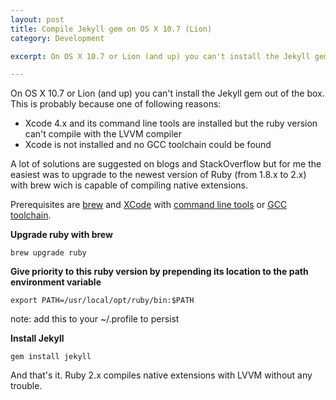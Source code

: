 ```yaml
---
layout: post
title: Compile Jekyll gem on OS X 10.7 (Lion)
category: Development

excerpt: On OS X 10.7 or Lion (and up) you can't install the Jekyll gem out of the box. A lot of solutions are suggested on blogs and StackOverflow but for me the easiest was to upgrade to the newest version of Ruby (from 1.8.x to 2.x) with brew wich is capable of compiling native extensions.

---
```


On OS X 10.7 or Lion (and up) you can't install the Jekyll gem out of the box. This is probably because one of following reasons:

* Xcode 4.x and its command line tools are installed but the ruby version can't compile with the LVVM compiler
* Xcode is not installed and no GCC toolchain could be found

A lot of solutions are suggested on blogs and StackOverflow but for me the easiest was to upgrade to the newest version of Ruby (from 1.8.x to 2.x) with brew wich is capable of compiling native extensions.

Prerequisites are [brew](http://mxcl.github.io/homebrew/) and [XCode](https://itunes.apple.com/nl/app/xcode/id497799835?mt=12) with [command line tools](http://developer.apple.com/library/ios/#documentation/DeveloperTools/Conceptual/WhatsNewXcode/Articles/xcode_4_3.html#//apple_ref/doc/uid/1006-SW2) or [GCC toolchain](https://github.com/kennethreitz/osx-gcc-installer).

**Upgrade ruby with brew**

`brew upgrade ruby`

**Give priority to this ruby version by prepending its location to the path environment variable**

`export PATH=/usr/local/opt/ruby/bin:$PATH`

note: add this to your ~/.profile to persist

**Install Jekyll**

`gem install jekyll`

And that's it. Ruby 2.x compiles native extensions with LVVM without any trouble.